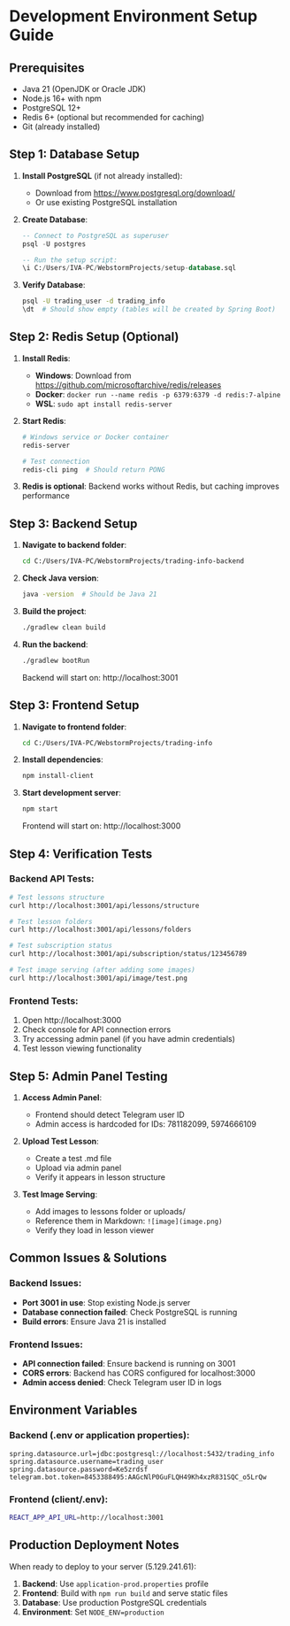 # Development Environment Setup Guide

## Prerequisites
- Java 21 (OpenJDK or Oracle JDK)
- Node.js 16+ with npm
- PostgreSQL 12+
- Redis 6+ (optional but recommended for caching)
- Git (already installed)

## Step 1: Database Setup

1. **Install PostgreSQL** (if not already installed):
   - Download from https://www.postgresql.org/download/
   - Or use existing PostgreSQL installation

2. **Create Database**:
   ```sql
   -- Connect to PostgreSQL as superuser
   psql -U postgres

   -- Run the setup script:
   \i C:/Users/IVA-PC/WebstormProjects/setup-database.sql
   ```

3. **Verify Database**:
   ```bash
   psql -U trading_user -d trading_info
   \dt  # Should show empty (tables will be created by Spring Boot)
   ```

## Step 2: Redis Setup (Optional)

1. **Install Redis**:
   - **Windows**: Download from https://github.com/microsoftarchive/redis/releases
   - **Docker**: `docker run --name redis -p 6379:6379 -d redis:7-alpine`
   - **WSL**: `sudo apt install redis-server`

2. **Start Redis**:
   ```bash
   # Windows service or Docker container
   redis-server

   # Test connection
   redis-cli ping  # Should return PONG
   ```

3. **Redis is optional**: Backend works without Redis, but caching improves performance

## Step 3: Backend Setup

1. **Navigate to backend folder**:
   ```bash
   cd C:/Users/IVA-PC/WebstormProjects/trading-info-backend
   ```

2. **Check Java version**:
   ```bash
   java -version  # Should be Java 21
   ```

3. **Build the project**:
   ```bash
   ./gradlew clean build
   ```

4. **Run the backend**:
   ```bash
   ./gradlew bootRun
   ```

   Backend will start on: http://localhost:3001

## Step 3: Frontend Setup

1. **Navigate to frontend folder**:
   ```bash
   cd C:/Users/IVA-PC/WebstormProjects/trading-info
   ```

2. **Install dependencies**:
   ```bash
   npm install-client
   ```

3. **Start development server**:
   ```bash
   npm start
   ```

   Frontend will start on: http://localhost:3000

## Step 4: Verification Tests

### Backend API Tests:
```bash
# Test lessons structure
curl http://localhost:3001/api/lessons/structure

# Test lesson folders
curl http://localhost:3001/api/lessons/folders

# Test subscription status
curl http://localhost:3001/api/subscription/status/123456789

# Test image serving (after adding some images)
curl http://localhost:3001/api/image/test.png
```

### Frontend Tests:
1. Open http://localhost:3000
2. Check console for API connection errors
3. Try accessing admin panel (if you have admin credentials)
4. Test lesson viewing functionality

## Step 5: Admin Panel Testing

1. **Access Admin Panel**:
   - Frontend should detect Telegram user ID
   - Admin access is hardcoded for IDs: 781182099, 5974666109

2. **Upload Test Lesson**:
   - Create a test .md file
   - Upload via admin panel
   - Verify it appears in lesson structure

3. **Test Image Serving**:
   - Add images to lessons folder or uploads/
   - Reference them in Markdown: `![image](image.png)`
   - Verify they load in lesson viewer

## Common Issues & Solutions

### Backend Issues:
- **Port 3001 in use**: Stop existing Node.js server
- **Database connection failed**: Check PostgreSQL is running
- **Build errors**: Ensure Java 21 is installed

### Frontend Issues:
- **API connection failed**: Ensure backend is running on 3001
- **CORS errors**: Backend has CORS configured for localhost:3000
- **Admin access denied**: Check Telegram user ID in logs

## Environment Variables

### Backend (.env or application properties):
```properties
spring.datasource.url=jdbc:postgresql://localhost:5432/trading_info
spring.datasource.username=trading_user
spring.datasource.password=Ke5zrdsf
telegram.bot.token=8453388495:AAGcNlP0GuFLQH49Kh4xzR831SQC_o5LrQw
```

### Frontend (client/.env):
```bash
REACT_APP_API_URL=http://localhost:3001
```

## Production Deployment Notes

When ready to deploy to your server (5.129.241.61):

1. **Backend**: Use `application-prod.properties` profile
2. **Frontend**: Build with `npm run build` and serve static files
3. **Database**: Use production PostgreSQL credentials
4. **Environment**: Set `NODE_ENV=production`